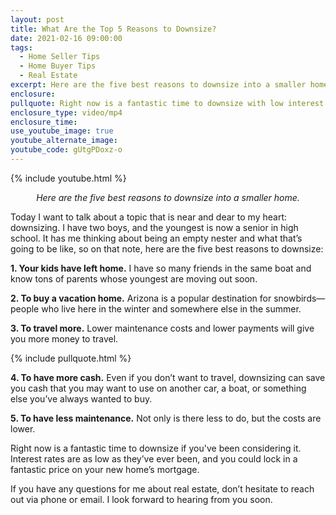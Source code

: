 ```yaml
---
layout: post
title: What Are the Top 5 Reasons to Downsize?
date: 2021-02-16 09:00:00
tags:
  - Home Seller Tips
  - Home Buyer Tips
  - Real Estate
excerpt: Here are the five best reasons to downsize into a smaller home.
enclosure:
pullquote: Right now is a fantastic time to downsize with low interest rates.
enclosure_type: video/mp4
enclosure_time:
use_youtube_image: true
youtube_alternate_image:
youtube_code: gUtgPDoxz-o
---
```


{% include youtube.html %}

<p style="text-align: center;"><em>Here are the five best reasons to downsize into a smaller home.</em></p>

Today I want to talk about a topic that is near and dear to my heart: downsizing. I have two boys, and the youngest is now a senior in high school. It has me thinking about being an empty nester and what that’s going to be like, so on that note, here are the five best reasons to downsize:

**1\. Your kids have left home.** I have so many friends in the same boat and know tons of parents whose youngest are moving out soon.

**2\. To buy a vacation home.** Arizona is a popular destination for snowbirds—people who live here in the winter and somewhere else in the summer.

**3\. To travel more.** Lower maintenance costs and lower payments will give you more money to travel.

{% include pullquote.html %}

**4\. To have more cash.** Even if you don’t want to travel, downsizing can save you cash that you may want to use on another car, a boat, or something else you’ve always wanted to buy.

**5\. To have less maintenance.** Not only is there less to do, but the costs are lower.

Right now is a fantastic time to downsize if you've been considering it. Interest rates are as low as they’ve ever been, and you could lock in a fantastic price on your new home’s mortgage.

If you have any questions for me about real estate, don’t hesitate to reach out via phone or email. I look forward to hearing from you soon.
